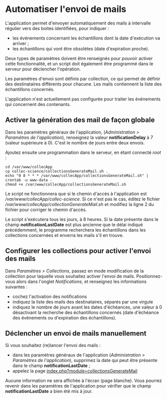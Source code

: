 # Automatiser l'envoi de mails

L'application permet d'envoyer automatiquement des mails à intervalle régulier vers des boites identifiées, pour indiquer :

- les événements concernant les échantillons dont la date d'exécution va arriver ;
- les échantillons qui vont être obsolètes (date d'expiration proche).

Deux types de paramètres doivent être renseignés pour pouvoir activer cette fonctionnalité, et un script doit également être programmé dans le serveur pour déclencher l'opération.

Les paramètres d'envoi sont définis par collection, ce qui permet de définir des destinataires différents pour chacune. Les mails contiennent la liste des échantillons concernés.

L'application n'est actuellement pas configurée pour traiter les événements qui concernent des contenants.

## Activer la génération des mail de façon globale

Dans les paramètres généraux de l'application, (_Administration > Paramètres de l'application_), renseignez la valeur **notificationDelay** à 7 (valeur supérieure à 0). C'est le nombre de jours entre deux envois.

Ajoutez ensuite une programmation dans le serveur, en étant connecté _root_ :

~~~
cd /var/www/collecApp
cp collec-science/collectionsGenerateMail.sh .
echo "0 8 * * * /var/www/collecApp/collectionsGenerateMail.sh" | crontab -u www-data -
chmod +x /var/www/collecApp/collectionsGenerateMail.sh
~~~

Le script ne fonctionnera que si le chemin d'accès à l'application est _/var/www/collecApp/collec-science_. Si ce n'est pas le cas, éditez le fichier _/var/www/collecApp/collectionGenerateMail.sh_ et modifiez la ligne 2 du fichier pour corriger le chemin d'accès.

Le script s'exécutera tous les jours, à 8 heures. Si la date présente dans le champ **notificationLastDate** est plus ancienne que le délai indiqué précédemment, le programme recherchera les échantillons dans les collections concernées et enverra les mails s'il en trouve.

## Configurer les collections pour activer l'envoi des mails

Dans _Paramètres > Collections_, passez en mode modification de la collection pour laquelle vous souhaitez activer l'envoi de mails. Positionnez-vous alors dans l'onglet _Notifications_, et renseignez les informations suivantes :

- cochez l'activation des notifications
- indiquez la liste des mails des destinataires, séparés par une virgule
- indiquez le nombre de jours avant les dates d'échéances, une valeur à 0 désactivant la recherche des échantillons concernés (date d'échéance des événements ou d'expiration des échantillons).

## Déclencher un envoi de mails manuellement

Si vous souhaitez (re)lancer l'envoi des mails :

- dans les paramètres généraux de l'application (_Administration > Paramètres de l'application_), supprimez la date qui peut être présente dans le champ **notificationLastDate** ;
- appelez la page [index.php?module=collectionsGenerateMail](index.php?module=collectionsGenerateMail)

Aucune information ne sera affichée à l'écran (page blanche). Vous pourrez revenir dans les paramètres de l'application pour vérifier que le champ **notificationLastDate** a bien été mis à jour.
